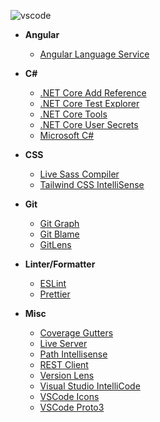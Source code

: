 ![vscode](https://user-images.githubusercontent.com/8418700/141991710-abede3b9-b1bf-43ea-af45-1e89111ba886.png)

* **Angular**
    * [Angular Language Service](https://marketplace.visualstudio.com/items?itemName=Angular.ng-template)

* **C#**
    * [.NET Core Add Reference](https://marketplace.visualstudio.com/items?itemName=adrianwilczynski.add-reference)
    * [.NET Core Test Explorer](https://marketplace.visualstudio.com/items?itemName=formulahendry.dotnet-test-explorer)
    * [.NET Core Tools](https://marketplace.visualstudio.com/items?itemName=formulahendry.dotnet)
    * [.NET Core User Secrets](https://marketplace.visualstudio.com/items?itemName=adrianwilczynski.user-secrets)
    * [Microsoft C#](https://marketplace.visualstudio.com/items?itemName=ms-dotnettools.csharp)     

* **CSS**
    * [Live Sass Compiler](https://marketplace.visualstudio.com/items?itemName=glenn2223.live-sass)
    * [Tailwind CSS IntelliSense](https://marketplace.visualstudio.com/items?itemName=bradlc.vscode-tailwindcss)

* **Git**
    * [Git Graph](https://marketplace.visualstudio.com/items?itemName=mhutchie.git-graph)
    * [Git Blame](https://marketplace.visualstudio.com/items?itemName=waderyan.gitblame)
    * [GitLens](https://marketplace.visualstudio.com/items?itemName=eamodio.gitlens)
    
* **Linter/Formatter**
    * [ESLint](https://marketplace.visualstudio.com/items?itemName=dbaeumer.vscode-eslint)
    * [Prettier](https://marketplace.visualstudio.com/items?itemName=esbenp.prettier-vscode)

* **Misc**
   * [Coverage Gutters](https://marketplace.visualstudio.com/items?itemName=ryanluker.vscode-coverage-gutters)
   * [Live Server](https://marketplace.visualstudio.com/items?itemName=ritwickdey.LiveServer)
   * [Path Intellisense](https://marketplace.visualstudio.com/items?itemName=christian-kohler.path-intellisense)
   * [REST Client](https://marketplace.visualstudio.com/items?itemName=humao.rest-client)
   * [Version Lens](https://marketplace.visualstudio.com/items?itemName=pflannery.vscode-versionlens)
   * [Visual Studio IntelliCode](https://marketplace.visualstudio.com/items?itemName=VisualStudioExptTeam.vscodeintellicode)
   * [VSCode Icons](https://marketplace.visualstudio.com/items?itemName=vscode-icons-team.vscode-icons)
   * [VSCode Proto3](https://marketplace.visualstudio.com/items?itemName=zxh404.vscode-proto3)
    
    
